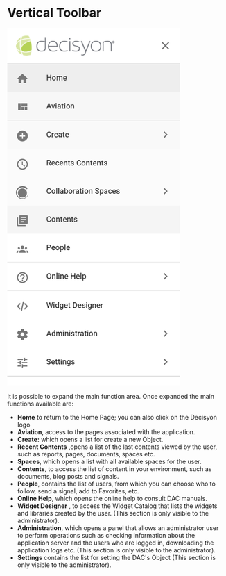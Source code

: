 # Vertical Toolbar

![](../.gitbook/assets/verticaltoolbar.png)

It is possible to expand the main function area. Once expanded the main functions available are:

* **Home** to return to the Home Page; you can also click on the Decisyon logo
* **Aviation**, access to the pages associated with the application.
* **Create:** which opens a list for create a new Object.
* **Recent Contents** ,opens a list of the last contents viewed by the user, such as reports, pages, documents, spaces etc.
* **Spaces**, which opens a list with all available spaces for the user.
* **Contents**, to access the list of content in your environment, such as documents, blog posts and signals.
* **People**, contains the list of users, from which you can choose who to follow, send a signal, add to Favorites, etc.
* **Online Help**, which opens the online help to consult DAC manuals.
* **Widget Designer** , to access the Widget Catalog that lists the widgets and libraries created by the user. \(This section is only visible to the administrator\).
* **Administration**, which opens a panel that allows an administrator user to perform operations such as checking information about the application server and the users who are logged in, downloading the application logs etc. \(This section is only visible to the administrator\).
* **Settings** contains the list for setting the DAC's Object \(This section is only visible to the administrator\).



